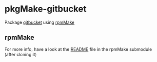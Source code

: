 # pkgMake-gitbucket
Package [gitbucket](https://github.com/gitbucket/gitbucket) using [rpmMake](https://github.com/digital-me/rpmMake)

## rpmMake
For more info, have a look at the [README](rpmMake/README.md) file in the rpmMake submodule (after cloning it)
